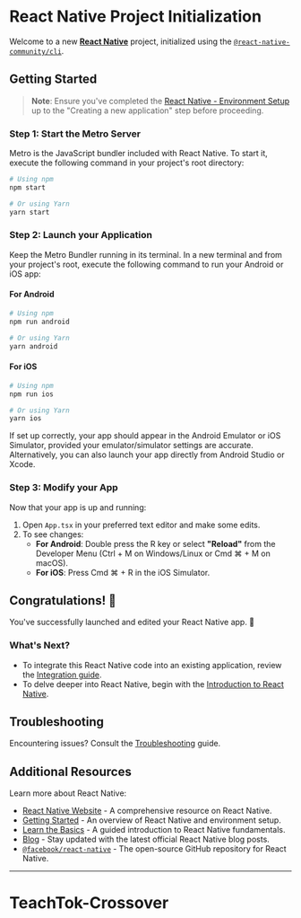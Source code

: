 
# React Native Project Initialization

Welcome to a new [**React Native**](https://reactnative.dev) project, initialized using the [`@react-native-community/cli`](https://github.com/react-native-community/cli).

## Getting Started

> **Note**: Ensure you've completed the [React Native - Environment Setup](https://reactnative.dev/docs/environment-setup) up to the "Creating a new application" step before proceeding.

### Step 1: Start the Metro Server

Metro is the JavaScript bundler included with React Native. To start it, execute the following command in your project's root directory:

```bash
# Using npm
npm start

# Or using Yarn
yarn start
```

### Step 2: Launch your Application

Keep the Metro Bundler running in its terminal. In a new terminal and from your project's root, execute the following command to run your Android or iOS app:

#### For Android

```bash
# Using npm
npm run android

# Or using Yarn
yarn android
```

#### For iOS

```bash
# Using npm
npm run ios

# Or using Yarn
yarn ios
```

If set up correctly, your app should appear in the Android Emulator or iOS Simulator, provided your emulator/simulator settings are accurate. Alternatively, you can also launch your app directly from Android Studio or Xcode.

### Step 3: Modify your App

Now that your app is up and running:

1. Open `App.tsx` in your preferred text editor and make some edits.
2. To see changes:
    - **For Android**: Double press the R key or select **"Reload"** from the Developer Menu (Ctrl + M on Windows/Linux or Cmd ⌘ + M on macOS).
    - **For iOS**: Press Cmd ⌘ + R in the iOS Simulator.

## Congratulations! 🎉

You've successfully launched and edited your React Native app. 🥳

### What's Next?

- To integrate this React Native code into an existing application, review the [Integration guide](https://reactnative.dev/docs/integration-with-existing-apps).
- To delve deeper into React Native, begin with the [Introduction to React Native](https://reactnative.dev/docs/getting-started).

## Troubleshooting

Encountering issues? Consult the [Troubleshooting](https://reactnative.dev/docs/troubleshooting) guide.

## Additional Resources

Learn more about React Native:

- [React Native Website](https://reactnative.dev) - A comprehensive resource on React Native.
- [Getting Started](https://reactnative.dev/docs/environment-setup) - An overview of React Native and environment setup.
- [Learn the Basics](https://reactnative.dev/docs/getting-started) - A guided introduction to React Native fundamentals.
- [Blog](https://reactnative.dev/blog) - Stay updated with the latest official React Native blog posts.
- [`@facebook/react-native`](https://github.com/facebook/react-native) - The open-source GitHub repository for React Native.

---

# TeachTok-Crossover

